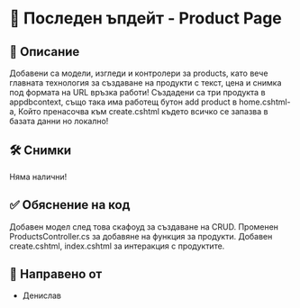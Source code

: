 # 🚀 Последен ъпдейт - Product Page

## 📌 Описание

Добавени са модели, изгледи и контролери за products, като вече главната технология за създаване на продукти с текст, цена и снимка под формата на URL връзка работи! Създадени са три продукта в appdbcontext, също така има работещ бутон add product в home.cshtml-а, Който пренасочва към create.cshtml където всичко се запазва в базата данни но локално!

## 🛠 Снимки

Няма налични!


## ✅ Обяснение на код 

Добавен модел след това скафоуд за създаване на CRUD. Променен ProductsController.cs за добавяне на функция за продукти. Добавен create.cshtml, index.cshtml за интеракция с продуктите. 

## 👥 Направено от

- Денислав

